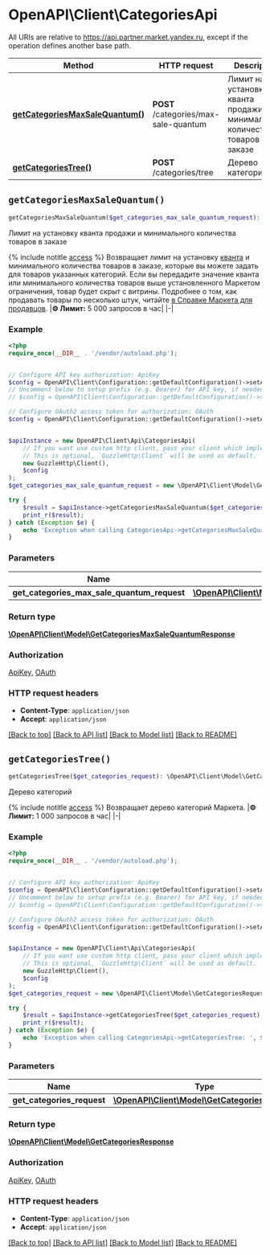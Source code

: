 # OpenAPI\Client\CategoriesApi

All URIs are relative to https://api.partner.market.yandex.ru, except if the operation defines another base path.

| Method | HTTP request | Description |
| ------------- | ------------- | ------------- |
| [**getCategoriesMaxSaleQuantum()**](CategoriesApi.md#getCategoriesMaxSaleQuantum) | **POST** /categories/max-sale-quantum | Лимит на установку кванта продажи и минимального количества товаров в заказе |
| [**getCategoriesTree()**](CategoriesApi.md#getCategoriesTree) | **POST** /categories/tree | Дерево категорий |


## `getCategoriesMaxSaleQuantum()`

```php
getCategoriesMaxSaleQuantum($get_categories_max_sale_quantum_request): \OpenAPI\Client\Model\GetCategoriesMaxSaleQuantumResponse
```

Лимит на установку кванта продажи и минимального количества товаров в заказе

{% include notitle [access](../../_auto/method_scopes/getCategoriesMaxSaleQuantum.md) %}  Возвращает лимит на установку [кванта](*quantum) и минимального количества товаров в заказе, которые вы можете задать для товаров указанных категорий.  Если вы передадите значение кванта или минимального количества товаров выше установленного Маркетом ограничения, товар будет скрыт с витрины.  Подробнее о том, как продавать товары по несколько штук, читайте [в Справке Маркета для продавцов](https://yandex.ru/support2/marketplace/ru/assortment/fields/quantum).  |**⚙️ Лимит:** 5 000 запросов в час| |-|

### Example

```php
<?php
require_once(__DIR__ . '/vendor/autoload.php');


// Configure API key authorization: ApiKey
$config = OpenAPI\Client\Configuration::getDefaultConfiguration()->setApiKey('Api-Key', 'YOUR_API_KEY');
// Uncomment below to setup prefix (e.g. Bearer) for API key, if needed
// $config = OpenAPI\Client\Configuration::getDefaultConfiguration()->setApiKeyPrefix('Api-Key', 'Bearer');

// Configure OAuth2 access token for authorization: OAuth
$config = OpenAPI\Client\Configuration::getDefaultConfiguration()->setAccessToken('YOUR_ACCESS_TOKEN');


$apiInstance = new OpenAPI\Client\Api\CategoriesApi(
    // If you want use custom http client, pass your client which implements `GuzzleHttp\ClientInterface`.
    // This is optional, `GuzzleHttp\Client` will be used as default.
    new GuzzleHttp\Client(),
    $config
);
$get_categories_max_sale_quantum_request = new \OpenAPI\Client\Model\GetCategoriesMaxSaleQuantumRequest(); // \OpenAPI\Client\Model\GetCategoriesMaxSaleQuantumRequest

try {
    $result = $apiInstance->getCategoriesMaxSaleQuantum($get_categories_max_sale_quantum_request);
    print_r($result);
} catch (Exception $e) {
    echo 'Exception when calling CategoriesApi->getCategoriesMaxSaleQuantum: ', $e->getMessage(), PHP_EOL;
}
```

### Parameters

| Name | Type | Description  | Notes |
| ------------- | ------------- | ------------- | ------------- |
| **get_categories_max_sale_quantum_request** | [**\OpenAPI\Client\Model\GetCategoriesMaxSaleQuantumRequest**](../Model/GetCategoriesMaxSaleQuantumRequest.md)|  | |

### Return type

[**\OpenAPI\Client\Model\GetCategoriesMaxSaleQuantumResponse**](../Model/GetCategoriesMaxSaleQuantumResponse.md)

### Authorization

[ApiKey](../../README.md#ApiKey), [OAuth](../../README.md#OAuth)

### HTTP request headers

- **Content-Type**: `application/json`
- **Accept**: `application/json`

[[Back to top]](#) [[Back to API list]](../../README.md#endpoints)
[[Back to Model list]](../../README.md#models)
[[Back to README]](../../README.md)

## `getCategoriesTree()`

```php
getCategoriesTree($get_categories_request): \OpenAPI\Client\Model\GetCategoriesResponse
```

Дерево категорий

{% include notitle [access](../../_auto/method_scopes/getCategoriesTree.md) %}  Возвращает дерево категорий Маркета.  |**⚙️ Лимит:** 1 000 запросов в час| |-|

### Example

```php
<?php
require_once(__DIR__ . '/vendor/autoload.php');


// Configure API key authorization: ApiKey
$config = OpenAPI\Client\Configuration::getDefaultConfiguration()->setApiKey('Api-Key', 'YOUR_API_KEY');
// Uncomment below to setup prefix (e.g. Bearer) for API key, if needed
// $config = OpenAPI\Client\Configuration::getDefaultConfiguration()->setApiKeyPrefix('Api-Key', 'Bearer');

// Configure OAuth2 access token for authorization: OAuth
$config = OpenAPI\Client\Configuration::getDefaultConfiguration()->setAccessToken('YOUR_ACCESS_TOKEN');


$apiInstance = new OpenAPI\Client\Api\CategoriesApi(
    // If you want use custom http client, pass your client which implements `GuzzleHttp\ClientInterface`.
    // This is optional, `GuzzleHttp\Client` will be used as default.
    new GuzzleHttp\Client(),
    $config
);
$get_categories_request = new \OpenAPI\Client\Model\GetCategoriesRequest(); // \OpenAPI\Client\Model\GetCategoriesRequest

try {
    $result = $apiInstance->getCategoriesTree($get_categories_request);
    print_r($result);
} catch (Exception $e) {
    echo 'Exception when calling CategoriesApi->getCategoriesTree: ', $e->getMessage(), PHP_EOL;
}
```

### Parameters

| Name | Type | Description  | Notes |
| ------------- | ------------- | ------------- | ------------- |
| **get_categories_request** | [**\OpenAPI\Client\Model\GetCategoriesRequest**](../Model/GetCategoriesRequest.md)|  | [optional] |

### Return type

[**\OpenAPI\Client\Model\GetCategoriesResponse**](../Model/GetCategoriesResponse.md)

### Authorization

[ApiKey](../../README.md#ApiKey), [OAuth](../../README.md#OAuth)

### HTTP request headers

- **Content-Type**: `application/json`
- **Accept**: `application/json`

[[Back to top]](#) [[Back to API list]](../../README.md#endpoints)
[[Back to Model list]](../../README.md#models)
[[Back to README]](../../README.md)
